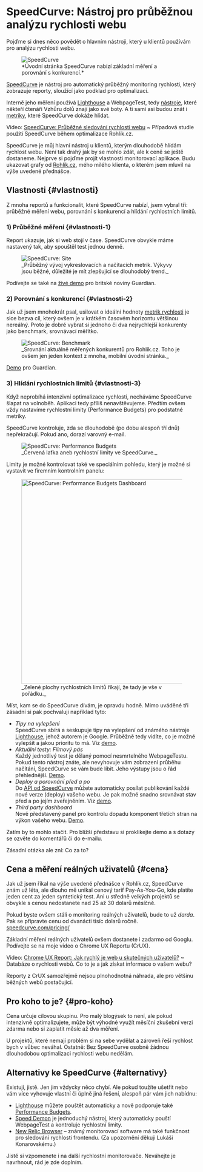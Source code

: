 # SpeedCurve: Nástroj pro průběžnou analýzu rychlosti webu

Pojďme si dnes něco povědět o hlavním nástroji, který u klientů používám pro analýzu rychlosti webu.

<figure>
<img src="../dist/images/original/speedcurve.jpg" alt="SpeedCurve">
<figcaption markdown="1">
*Úvodní stránka SpeedCurve nabízí základní měření a porovnání s konkurencí.*
</figcaption>
</figure>

[SpeedCurve](https://speedcurve.com) je nástroj pro automatický průběžný monitoring rychlosti, který zobrazuje reporty, sloužící jako podklad pro optimalizaci.

Interně jeho měření používá [Lighthouse](lighthouse.md) a WebpageTest, tedy [nástroje](rychlost-nastroje.md), které někteří čtenáři Vzhůru dolů znají jako své boty. A ti samí asi budou znát i [metriky](metriky-rychlosti.md), které SpeedCurve dokáže hlídat.

<p class="video">
Video: <a href="https://www.youtube.com/watch?v=xZvWR9obQ_0">SpeedCurve: Průběžné sledování rychlosti webu</a> ~ Případová studie použití SpeedCurve během optimalizace Rohlík.cz.
</p>

SpeedCurve je můj hlavní nástroj u klientů, kterým dlouhodobě hlídám rychlost webu. Není tak drahý jak by se mohlo zdát, ale k ceně se ještě dostaneme. Nejprve si pojďme projít vlastnosti monitorovací aplikace. Budu ukazovat grafy od [Rohlík.cz](https://www.rohlik.cz/), mého milého klienta, o kterém jsem mluvil na výše uvedené přednášce.

## Vlastnosti {#vlastnosti}

Z mnoha reportů a funkcionalit, které SpeedCurve nabízí, jsem vybral tři: průběžné měření webu, porovnání s konkurencí a hlídání rychlostních limitů.

### 1) Průběžné měření {#vlastnosti-1}

Report ukazuje, jak si web stojí v čase. SpeedCurve obvykle máme nastavený tak, aby spouštěl test jednou denně.

<figure>
<img src="../dist/images/original/speedcurve-site.jpg" alt="SpeedCurve: Site">
<figcaption markdown="1">
_Průběžný vývoj vykreslovacích a načítacích metrik. Výkyvy jsou běžné, důležité je mít zlepšující se dlouhodobý trend._
</figcaption>
</figure>

Podívejte se také na [živé demo](https://speedcurve.com/demo/site/?b=apple-ipad&cs=lg&d=30&dc=2&de=1&ds=1&r=us-west-1&s=299&u=908&share=39tfnozeq94p1o0hndk1kpbg4vb7cg) pro britské noviny Guardian. 

### 2) Porovnání s konkurencí {#vlastnosti-2}

Jak už jsem mnohokrát psal, usilovat o ideální hodnoty [metrik rychlosti](metriky-rychlosti.md) je sice bezva cíl, který ovšem je v krátkém časovém horizontu většinou nereálný. Proto je dobré vybrat si jednoho či dva nejrychlejší konkurenty jako benchmark, srovnávací měřítko.

<figure>
<img src="../dist/images/original/speedcurve-benchmark.jpg" alt="SpeedCurve: Benchmark">
<figcaption markdown="1">
_Srovnání aktuálně měřených konkurentů pro Rohlík.cz. Toho je ovšem jen jeden kontext z mnoha, mobilní úvodní stránka._
</figcaption>
</figure>

[Demo](https://speedcurve.com/demo/benchmark/?b=apple-ipad&cs=lg&d=30&dc=2&de=1&ds=1&l=article&m=speedindex&r=us-west-1&share=39tfnozeq94p1o0hndk1kpbg4vb7cg) pro Guardian.

### 3) Hlídání rychlostních limitů {#vlastnosti-3}

Když neprobíhá intenzivní optimalizace rychlosti, necháváme SpeedCurve šlapat na volnoběh. Aplikaci tedy příliš nenavštěvujeme. Předtím ovšem vždy nastavíme rychlostní limity (Performance Budgets) pro podstatné metriky.

SpeedCurve kontroluje, zda se dlouhodobě (po dobu alespoň tří dnů) nepřekračují. Pokud ano, dorazí varovný e-mail.

<figure>
<img src="../dist/images/original/speedcurve-budgets.jpg" alt="SpeedCurve: Performance Budgets">
<figcaption markdown="1">
_Červená laťka aneb rychlostní limity ve SpeedCurve._
</figcaption>
</figure>

Limity je možné kontrolovat také ve speciálním pohledu, který je možné si vystavit ve firemním kontrolním panelu:

<figure>
<img src="../dist/images/original/speedcurve-budgets-dashboard.jpg" width="1920" height="540" alt="SpeedCurve: Performance Budgets Dashboard">
<figcaption markdown="1">
_Zelené plochy rychlostních limitů říkají, že tady je vše v pořádku._
</figcaption>
</figure>

Míst, kam se do SpeedCurve dívám, je opravdu hodně. Mimo uváděné tři zásadní si pak pochvaluji například tyto:

* _Tipy na vylepšení_  
SpeedCurve sbírá a seskupuje tipy na vylepšení od známého nástroje [Lighthouse](lighthouse.md), jehož autorem je Google. Průběžně tedy vidíte, co je možné vylepšit a jakou prioritu to má. Viz [demo](https://speedcurve.com/demo/improve/?cs=lg&s=299&share=39tfnozeq94p1o0hndk1kpbg4vb7cg).
* _Aktuální testy: Filmový pás_  
Každý jednotlivý test je dělaný pomocí nesmrtelného WebpageTestu. Pokud tento nástroj znáte, ale nevyhovuje vám zobrazení průběhu načítání, SpeedCurve se vám bude líbit. Jeho výstupy jsou o řád přehlednější. [Demo](https://speedcurve.com/demo/test/190528_BY_19a28d49946b7af766b39efedeca6627/?share=39tfnozeq94p1o0hndk1kpbg4vb7cg).
* _Deploy a porovnání před a po_  
Do [API od SpeedCurve](https://api.speedcurve.com/) můžete automaticky posílat publikování každé nové verze (deploy) vašeho webu. Je pak možné snadno srovnávat stav před a po jejím zveřejněním. Viz [demo](https://speedcurve.com/demo/deploy/?b=apple-ipad&cs=lg&dl=246598&dp=419933&r=us-west-1&s=299&u=908&share=39tfnozeq94p1o0hndk1kpbg4vb7cg).
* _Third party dashboard_  
Nově představený panel pro kontrolu dopadu komponent třetích stran na výkon vašeho webu. [Demo](https://speedcurve.com/demo/thirdparty/?b=apple-ipad&cs=lg&d=30&dc=2&de=1&ds=1&r=us-west-1&s=299&u=908&share=39tfnozeq94p1o0hndk1kpbg4vb7cg).

Zatím by to mohlo stačit. Pro bližší představu si proklikejte demo a s dotazy se ozvěte do komentářů či do e-mailu.

<!-- AdSnippet -->

Zásadní otázka ale zní: Co za to?

## Cena a měření reálných uživatelů {#cena}

Jak už jsem říkal na výše uvedené přednášce v Rohlík.cz, SpeedCurve znám už léta, ale dlouho mě unikal cenový tarif Pay-As-You-Go, kde platíte jeden cent za jeden syntetický test. Ani u středně velkých projektů se obvykle s cenou nedostanete nad 25 až 30 dolarů měsíčně.

Pokud byste ovšem stáli o monitoring reálných uživatelů, bude to už _darda_. Pak se připravte cenu od dvanácti tisíc dolarů ročně. [speedcurve.com/pricing/](https://speedcurve.com/pricing/)

Základní měření reálných uživatelů ovšem dostanete i zadarmo od Googlu. Podívejte se na moje video o Chrome UX Reportu (CrUX).

<p class="video">
Video: <a href="https://www.youtube.com/watch?v=wvVmumXPQPM">Chrome UX Report: Jak rychlý je web u skutečných uživatelů?</a> ~ Databáze o rychlosti webů. Co to je a jak získat informace o vašem webu?
</p>

Reporty z CrUX samozřejmě nejsou plnohodnotná náhrada, ale pro většinu běžných webů postačující.

## Pro koho to je? {#pro-koho}

Cena určuje cílovou skupinu. Pro malý blogýsek to není, ale pokud intenzivně optimalizujete, může být výhodné využít měsíční zkušební verzi zdarma nebo si zaplatit měsíc až dva měření.

U projektů, které nemají problém si na sebe vydělat a zároveň řeší rychlost bych v vůbec neváhal. Ostatně: Bez SpeedCurve osobně žádnou dlouhodobou optimalizaci rychlosti webu nedělám.

## Alternativy ke SpeedCurve {#alternativy}

Existují, jistě. Jen jim vždycky něco chybí. Ale pokud toužíte ušetřit nebo vám více vyhovuje vlastní či úplně jiná řešení, alespoň pár vám jich nabídnu:

* [Lighthouse](lighthouse.md) můžete pouštět automaticky a nově podporuje také [Performance Budgets](https://developers.google.com/web/tools/lighthouse/audits/budgets).
* [Speed Demon](https://medium.com/dev-channel/introducing-speed-demon-a36d95dd0174) je jednoduchý nástroj, který automaticky pouští WebpageTest a kontroluje rychlostní limity.
* [New Relic Browser](https://newrelic.com/products/browser-monitoring) – známý monitorovací software má také funkčnost pro sledování rychlosti frontendu. (Za upozornění děkuji Lukáši Konarovskému.)

Jistě si vzpomenete i na další rychlostní monitorovače. Neváhejte je navrhnout, rád je zde doplním.

<!-- AdSnippet -->

